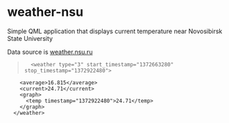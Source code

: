 weather-nsu
===========

Simple QML application that displays current temperature near Novosibirsk State University


Data source is [weather.nsu.ru](http://weather.nsu.ru/xml_brief.php)

>       <weather type="3" start_timestamp="1372663280" stop_timestamp="1372922480">
        <average>16.815</average>
        <current>24.71</current>
        <graph>
          <temp timestamp="1372922480">24.71</temp>
        </graph>
      </weather>
